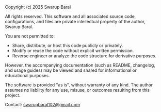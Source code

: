 Copyright (c) 2025 Swarup Baral

All rights reserved. This software and all associated source code, configurations, and files are private intellectual property of the author, Swarup Baral.

You are not permitted to:
- Share, distribute, or host this code publicly or privately.
- Modify or reuse the code without explicit written permission.
- Reverse engineer or analyze the code structure for derivative purposes.

However, the accompanying documentation (such as README, changelog, and usage guides) may be viewed and shared for informational or educational purposes.

The software is provided "as is", without warranty of any kind. The author assumes no liability for any use, misuse, or outcomes resulting from this project.

Contact: swarupbaral102@gmail.com
